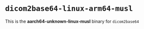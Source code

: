 # `dicom2base64-linux-arm64-musl`

This is the **aarch64-unknown-linux-musl** binary for `dicom2base64`
